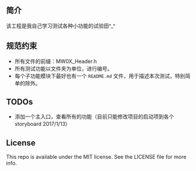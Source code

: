 ## 简介

该工程是我自己学习测试各种小功能的试验田^_^

## 规范约束

* 所有文件的前缀：MW0X_Header.h
* 所有测试功能以文件夹为单位，进行编号。
* 每个子功能模块下最好也有一个 `README.md` 文件，用于描述本次测试，特别简单的除外。

## TODOs

* 添加一个主入口，查看所有的功能（目前只能修改项目的启动项到各个storyboard 2017/1/13）

## License
This repo is available under the MIT license. See the LICENSE file for more info.
